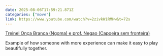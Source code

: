 ```yaml
---
date: 2025-08-06T17:59:21.871Z
categories: ["move"]
link: https://www.youtube.com/watch?v=2zivkWiRMHw&t=72s
---
```

[Treinel Onça Branca (Ngoma) e prof. Negao (Capoeira sem fronteira)](https://www.youtube.com/watch?v=2zivkWiRMHw&t=72s)

Example of how someone with more experience can make it easy to play beautifully together.
